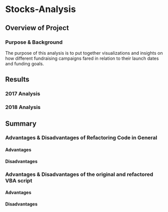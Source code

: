 # Stocks-Analysis

## Overview of Project

### Purpose & Background

The purpose of this analysis is to put together visualizations and insights on how different fundraising campaigns fared in relation to their launch dates and funding goals.  

## Results

### 2017 Analysis


### 2018 Analysis


## Summary

### Advantages & Disadvantages of Refactoring Code in General

#### Advantages

#### Disadvantages

### Advantages & Disadvantages of the original and refactored VBA script

#### Advantages

#### Disadvantages


